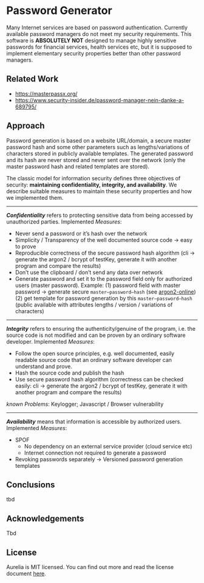 # Password Generator

Many Internet services are based on password authentication. Currently available password managers do not meet my security requirements. This software is **ABSOLUTELY NOT**  designed to manage highly sensitive passwords for financial services, health services etc, but it is supposed to implement elementary security properties better than other password managers.

## Related Work

* https://masterpassx.org/
* https://www.security-insider.de/password-manager-nein-danke-a-689795/

## Approach

Password generation is based on a website URL/domain, a secure master password hash and some other parameters such as lengths/variations of characters stored in publicly available templates. The generated password and its hash are never stored and never sent over the network (only the master password hash and related templates are stored).

The classic model for information security defines three objectives of security: **maintaining confidentiality, integrity, and availability**. We describe suitable measures to maintain these security properties and how we implemented them.

****

***Confidentiality*** refers to protecting sensitive data from being accessed by unauthorized parties. Implemented *Measures*:

* Never send a password or it’s hash over the network
* Simplicity / Transparency of the well documented source code → easy to prove
* Reproducible correctness of the secure password hash algorithm (cli → generate the argon2 / bcrypt of testKey, generate it with another program and compare the results)
* Don’t use the clipboard / don’t send any data over network
* Generate password and set it to the password field only for authorized users (master password).
  Example: 
  (1) password field with master password → generate secure `master–password–hash` (see [argon2-online](https://antelle.net/argon2-browser))
  (2) get template for password generation by this `master–password–hash` (public available with attributes lengths / version / variations of characters)

---

***Integrity*** refers to ensuring the authenticity/genuine of the program, i.e. the source code is not modified and can be proven by an ordinary software developer. Implemented *Measures*:

* Follow the open source principles, e.g. well documented, easily readable  source code that an ordinary software developer can understand and prove.
* Hash the source code and publish the hash
* Use secure password hash algorithm (correctness can be checked easily: cli → generate the argon2 / bcrypt of testKey, generate it with another program and compare the results)

*known Problems*: Keylogger; Javascript / Browser vulnerability

------

***Availability*** means that information is accessible by authorized users. Implemented *Measures*:

* SPOF
  * No dependency on an external service provider (cloud service etc)
  * Internet connection not required to generate a password
* Revoking passwords separately 
  → Versioned password generation templates

## Conclusions

tbd

## Acknowledgements

Tbd

## License

Aurelia is MIT licensed. You can find out more and read the license document [here](https://github.com/aurelia/aurelia/blob/master/LICENSE).